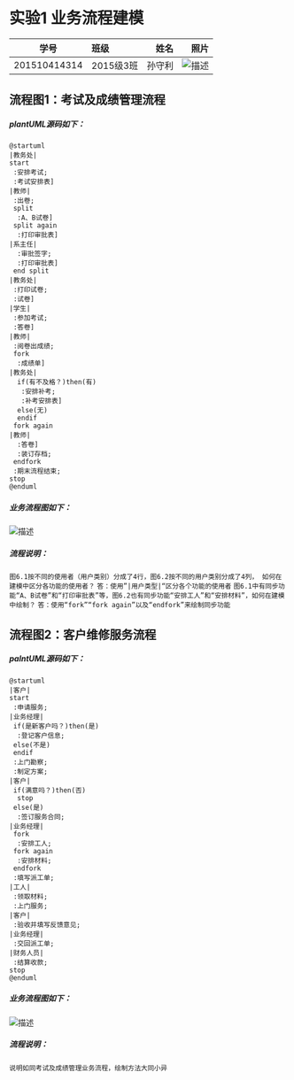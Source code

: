 # 实验1 业务流程建模
|    学号    |       班级       |      姓名     |    照片    | 
|:-------:|:------------- | ----------:|----------:|
|   201510414314  |     2015级3班    |   孙守利   |  ![](./psb.jpg '描述') |


流程图1：考试及成绩管理流程
---------------
##### plantUML源码如下：
```
@startuml
|教务处|
start
 :安排考试;
 :考试安排表]
|教师|
 :出卷;
 split
  :A、B试卷]
 split again
  :打印审批表]
|系主任|
  :审批签字;
  :打印审批表]
 end split
|教务处|
 :打印试卷;
 :试卷]
|学生|
 :参加考试;
 :答卷]
|教师|
 :阅卷出成绩;
 fork
  :成绩单]
|教务处|
  if(有不及格？)then(有)
   :安排补考;
   :补考安排表]
  else(无)
  endif
 fork again
|教师|
  :答卷]
  :装订存档;
 endfork
 :期末流程结束;
stop
@enduml
```
##### 业务流程图如下：
![](./flow1.png '描述')
##### 流程说明：
`图6.1按不同的使用者（用户类别）分成了4行，图6.2按不同的用户类别分成了4列， 如何在建模中区分各功能的使用者？`
`答：使用”|用户类型|“区分各个功能的使用者`
`图6.1中有同步功能“A、B试卷”和“打印审批表”等，图6.2也有同步功能“安排工人”和“安排材料”，如何在建模中绘制？`
`答：使用“fork”“fork again”以及“endfork”来绘制同步功能`

流程图2：客户维修服务流程
---------------
##### palntUML源码如下：
```
@startuml
|客户|
start
 :申请服务;
|业务经理|
 if(是新客户吗？)then(是)
  :登记客户信息;
 else(不是)
 endif
 :上门勘察;
 :制定方案;
|客户|
 if(满意吗？)then(否)
  stop
 else(是)
  :签订服务合同;
|业务经理|
 fork
  :安排工人;
 fork again
  :安排材料;
 endfork
 :填写派工单;
|工人|
 :领取材料;
 :上门服务;
|客户|
 :验收并填写反馈意见;
|业务经理|
 :交回派工单;
|财务人员|
 :结算收款;
stop
@enduml
```
##### 业务流程图如下：
![](./flow2.png '描述')
##### 流程说明：
`说明如同考试及成绩管理业务流程，绘制方法大同小异`














